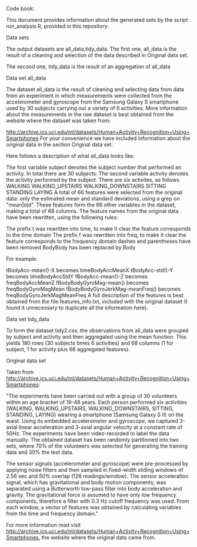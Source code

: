 Code book:

This document provides information about the generated sets by the script run_analysis.R, provided in this repository.

Data sets

The output datasets are all_data,tidy_data. The first one, all_data is the result of a cleaning and selection of the data described in Original data set. 

The second one, tidy_data is the result of an aggregation of all_data

Data set all_data

The dataset all_data is the result of cleaning and selecting data from data from an experiment in which measurements were collected from the accelerometer and gyroscope from the Samsung Galaxy S smartphone used by 30 subjects carrying out a variety of 6 activities. More information about the measurements in the raw dataset is best obtained from the website where the dataset was taken from:

http://archive.ics.uci.edu/ml/datasets/Human+Activity+Recognition+Using+Smartphones For your convenience we have included information about the original data in the section Original data set.

Here follows a description of what all_data looks like.

The first variable subject denotes the subject number that performed an activity. In total there are 30 subjects.
The second variable activity denotes the activity performed by the subject. There are six activites, as follows
WALKING
WALKING_UPSTAIRS
WALKING_DOWNSTAIRS
SITTING
STANDING
LAYING
A total of 66 features were selected from the original data: only the estimated mean and standard deviations, using a grep on "mean|std". These features form the 66 other variables in the dataset, making a total of 68 columns. The feature names from the original data have been rewritten, using the following rules:

The prefix t was rewritten into time, to make it clear the feature corresponds to the time domain
The prefix f was rewritten into freq, to make it clear the feature corresponds to the frequency domain
dashes and parentheses have been removed
BodyBody has been replaced by Body

For example:

tBodyAcc-mean()-X becomes timeBodyAccMeanX
tBodyAcc-std()-Y becomes timeBodyAccStdY
fBodyAcc-mean()-Z becomes freqBodyAccMeanZ
fBodyBodyGyroMag-mean() becomes freqBodyGyroMagMean
fBodyBodyGyroJerkMag-meanFreq() becomes freqBodyGyroJerkMagMeanFreq
A full description of the features is best obtained from the file features_info.txt, included with the original dataset (I found it unnecessary to duplicate all the information here).

Data set tidy_data

To form the dataset tidy2.csv, the observations from all_data were grouped by subject and activity and then aggregated using the mean function. This yields 180 rows (30 subjects times 6 activities) and 68 columns (1 for subject, 1 for activity plus 66 aggregated features).

Original data set

Taken from http://archive.ics.uci.edu/ml/datasets/Human+Activity+Recognition+Using+Smartphones:

"The experiments have been carried out with a group of 30 volunteers within an age bracket of 19-48 years. Each person performed six activities (WALKING, WALKING_UPSTAIRS, WALKING_DOWNSTAIRS, SITTING, STANDING, LAYING) wearing a smartphone (Samsung Galaxy S II) on the waist. Using its embedded accelerometer and gyroscope, we captured 3-axial linear acceleration and 3-axial angular velocity at a constant rate of 50Hz. The experiments have been video-recorded to label the data manually. The obtained dataset has been randomly partitioned into two sets, where 70% of the volunteers was selected for generating the training data and 30% the test data.

The sensor signals (accelerometer and gyroscope) were pre-processed by applying noise filters and then sampled in fixed-width sliding windows of 2.56 sec and 50% overlap (128 readings/window). The sensor acceleration signal, which has gravitational and body motion components, was separated using a Butterworth low-pass filter into body acceleration and gravity. The gravitational force is assumed to have only low frequency components, therefore a filter with 0.3 Hz cutoff frequency was used. From each window, a vector of features was obtained by calculating variables from the time and frequency domain."

For more information read visit http://archive.ics.uci.edu/ml/datasets/Human+Activity+Recognition+Using+Smartphones, the website where the original data came from.
